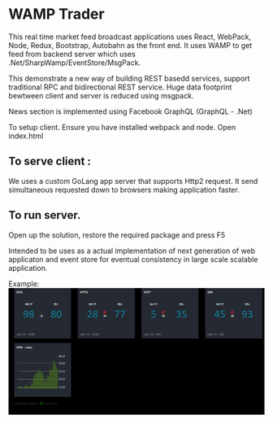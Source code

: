# WAMP Trader

This real time market feed broadcast applications uses React, WebPack, Node, Redux, Bootstrap, Autobahn as the front end. It uses WAMP to get feed from backend server which uses .Net/SharpWamp/EventStore/MsgPack. 

This demonstrate a new way of building REST basedd services, support traditional RPC and bidirectional REST service. Huge data footprint bewtween client and server is reduced using msgpack. 

News section is implemented using Facebook GraphQL (GraphQL - .Net)

To setup client. 
Ensure you have installed webpack and node. 
Open index.html 



## To serve client : 
We uses a custom GoLang app server that supports Http2 request. It send simultaneous requested down to browsers making application faster. 

## To run server. 
Open up the solution, restore the required package and press F5 

Intended to be uses as a actual implementation of next generation of web applicaton and event store for eventual consistency in large scale scalable application.


Example: 
![alt text](https://github.com/appcoreopc/trader/blob/master/trader1.gif "Wamp Trader")

